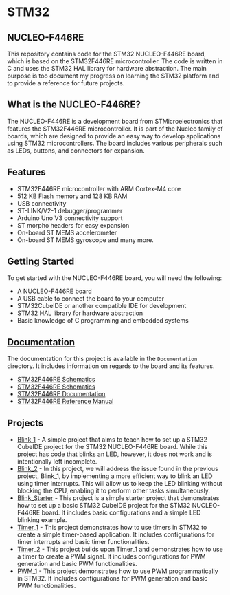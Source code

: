 # STM32 

## NUCLEO-F446RE

This repository contains code for the STM32 NUCLEO-F446RE board, which is based on the STM32F446RE microcontroller. The code is written in C and uses the STM32 HAL library for hardware abstraction. The main purpose is too document my progress on learning the STM32 platform and to provide a reference for future projects.

## What is the NUCLEO-F446RE?
The NUCLEO-F446RE is a development board from STMicroelectronics that features the STM32F446RE microcontroller. It is part of the Nucleo family of boards, which are designed to provide an easy way to develop applications using STM32 microcontrollers. The board includes various peripherals such as LEDs, buttons, and connectors for expansion.

## Features
- STM32F446RE microcontroller with ARM Cortex-M4 core
- 512 KB Flash memory and 128 KB RAM
- USB connectivity
- ST-LINK/V2-1 debugger/programmer
- Arduino Uno V3 connectivity support
- ST morpho headers for easy expansion
- On-board ST MEMS accelerometer
- On-board ST MEMS gyroscope and many more.

## Getting Started
To get started with the NUCLEO-F446RE board, you will need the following:
- A NUCLEO-F446RE board
- A USB cable to connect the board to your computer
- STM32CubeIDE or another compatible IDE for development
- STM32 HAL library for hardware abstraction
- Basic knowledge of C programming and embedded systems

## [Documentation](#documentation)
The documentation for this project is available in the `Documentation` directory. It includes information on regards to the board and its features.

- [STM32F446RE Schematics](Documentation/mb1136-default-c03_schematic.pdf)
- [STM32F446RE Schematics](Documentation/mb1136-default-c04_schematic.pdf)
- [STM32F446RE Documentation](Documentation/stm32f446mc.pdf)
- [STM32F446RE Reference Manual](Documentation/um1724-stm32-nucleo64-boards-mb1136-stmicroelectronics.pdf)

## Projects

- [Blink_1](Blink_1/README.md) - A simple project that aims to teach how to set up a STM32 CubeIDE project for the STM32 NUCLEO-F446RE board. While this project has code that blinks an LED, however, it does not work and is intentionally left incomplete.
- [Blink_2](Blink_2/README.md) - In this project, we will address the issue found in the previous project, Blink_1, by implementing a more efficient way to blink an LED using timer interrupts. This will allow us to keep the LED blinking without blocking the CPU, enabling it to perform other tasks simultaneously.
- [Blink_Starter](Blink_Starter/README.md) - This project is a simple starter project that demonstrates how to set up a basic STM32 CubeIDE project for the STM32 NUCLEO-F446RE board. It includes basic configurations and a simple LED blinking example.
- [Timer_1](Timer_1/README.md) - This project demonstrates how to use timers in STM32 to create a simple timer-based application. It includes configurations for timer interrupts and basic timer functionalities.
- [Timer_2](Timer_2/README.md) - This project builds upon Timer_1 and demonstrates how to use a timer to create a PWM signal. It includes configurations for PWM generation and basic PWM functionalities.
- [PWM_1](PWM_1/README.md) - This project demonstrates how to use PWM programmatically in STM32. It includes configurations for PWM generation and basic PWM functionalities.




